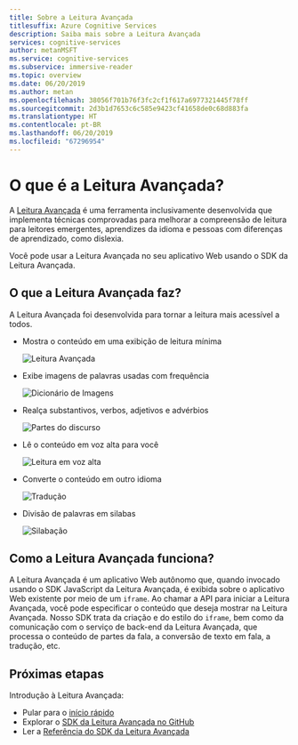```yaml
---
title: Sobre a Leitura Avançada
titlesuffix: Azure Cognitive Services
description: Saiba mais sobre a Leitura Avançada
services: cognitive-services
author: metanMSFT
ms.service: cognitive-services
ms.subservice: immersive-reader
ms.topic: overview
ms.date: 06/20/2019
ms.author: metan
ms.openlocfilehash: 38056f701b76f3fc2cf1f617a6977321445f78ff
ms.sourcegitcommit: 2d3b1d7653c6c585e9423cf41658de0c68d883fa
ms.translationtype: HT
ms.contentlocale: pt-BR
ms.lasthandoff: 06/20/2019
ms.locfileid: "67296954"
---
```

# <a name="what-is-immersive-reader"></a>O que é a Leitura Avançada?

A [Leitura Avançada](https://www.onenote.com/learningtools) é uma ferramenta inclusivamente desenvolvida que implementa técnicas comprovadas para melhorar a compreensão de leitura para leitores emergentes, aprendizes da idioma e pessoas com diferenças de aprendizado, como dislexia.

Você pode usar a Leitura Avançada no seu aplicativo Web usando o SDK da Leitura Avançada.

## <a name="what-does-immersive-reader-do"></a>O que a Leitura Avançada faz?

A Leitura Avançada foi desenvolvida para tornar a leitura mais acessível a todos.

* Mostra o conteúdo em uma exibição de leitura mínima

  ![Leitura Avançada](./media/immersive-reader.png)

* Exibe imagens de palavras usadas com frequência

  ![Dicionário de Imagens](./media/picture-dictionary.png)

* Realça substantivos, verbos, adjetivos e advérbios

  ![Partes do discurso](./media/parts-of-speech.png)

* Lê o conteúdo em voz alta para você

  ![Leitura em voz alta](./media/read-aloud.png)

* Converte o conteúdo em outro idioma

  ![Tradução](./media/translation.png)

* Divisão de palavras em silabas

  ![Silabação](./media/syllabification.png)

## <a name="how-does-immersive-reader-work"></a>Como a Leitura Avançada funciona?

A Leitura Avançada é um aplicativo Web autônomo que, quando invocado usando o SDK JavaScript da Leitura Avançada, é exibida sobre o aplicativo Web existente por meio de um `iframe`. Ao chamar a API para iniciar a Leitura Avançada, você pode especificar o conteúdo que deseja mostrar na Leitura Avançada. Nosso SDK trata da criação e do estilo do `iframe`, bem como da comunicação com o serviço de back-end da Leitura Avançada, que processa o conteúdo de partes da fala, a conversão de texto em fala, a tradução, etc.

## <a name="next-steps"></a>Próximas etapas

Introdução à Leitura Avançada:

* Pular para o [início rápido](./quickstart.md)
* Explorar o [SDK da Leitura Avançada no GitHub](https://github.com/Microsoft/immersive-reader-sdk)
* Ler a [Referência do SDK da Leitura Avançada](./reference.md)